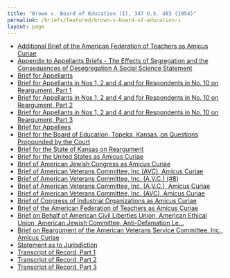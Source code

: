 ```yaml
---
title: "Brown v. Board of Education (I), 347 U.S. 483 (1954)"
permalink: /briefs/featured/brown-v-board-of-education-i
layout: page
---
```


- [Additional Brief of the American Federation of Teachers as Amicus Curiae](https://briefs2.lonedissent.org/1952/brown-v-board-of-education-i/Additional%20Brief%20of%20the%20American%20Federation%20of%20Teachers%20as%20Amicus%20Curiae.pdf)
- [Appendix to Appellants Briefs - The Effects of Segregation and the Consequences of Desegregation A Social Science Statement](https://briefs2.lonedissent.org/1952/brown-v-board-of-education-i/Appendix%20to%20Appellants%20Briefs%20-%20The%20Effects%20of%20Segregation%20and%20the%20Consequences%20of%20Desegregation%20A%20Social%20Science%20Statement.pdf)
- [Brief for Appellants](https://briefs2.lonedissent.org/1952/brown-v-board-of-education-i/Brief%20for%20Appellants.pdf)
- [Brief for Appellants in Nos 1, 2 and 4 and for Respondents in No. 10 on Reargument, Part 1](https://briefs2.lonedissent.org/1952/brown-v-board-of-education-i/Brief%20for%20Appellants%20in%20Nos%201,%202%20and%204%20and%20for%20Respondents%20in%20No.%2010%20on%20Reargument,%20Part%201.pdf)
- [Brief for Appellants in Nos 1, 2 and 4 and for Respondents in No. 10 on Reargument, Part 2](https://briefs2.lonedissent.org/1952/brown-v-board-of-education-i/Brief%20for%20Appellants%20in%20Nos%201,%202%20and%204%20and%20for%20Respondents%20in%20No.%2010%20on%20Reargument,%20Part%202.pdf)
- [Brief for Appellants in Nos 1, 2 and 4 and for Respondents in No. 10 on Reargument, Part 3](https://briefs2.lonedissent.org/1952/brown-v-board-of-education-i/Brief%20for%20Appellants%20in%20Nos%201,%202%20and%204%20and%20for%20Respondents%20in%20No.%2010%20on%20Reargument,%20Part%203.pdf)
- [Brief for Appellees](https://briefs2.lonedissent.org/1952/brown-v-board-of-education-i/Brief%20for%20Appellees.pdf)
- [Brief for the Board of Education, Topeka, Kansas, on Questions Propounded by the Court](https://briefs2.lonedissent.org/1952/brown-v-board-of-education-i/Brief%20for%20the%20Board%20of%20Education,%20Topeka,%20Kansas,%20on%20Questions%20Propounded%20by%20the%20Court.pdf)
- [Brief for the State of Kansas on Reargument](https://briefs2.lonedissent.org/1952/brown-v-board-of-education-i/Brief%20for%20the%20State%20of%20Kansas%20on%20Reargument.pdf)
- [Brief for the United States as Amicus Curiae](https://briefs2.lonedissent.org/1952/brown-v-board-of-education-i/Brief%20for%20the%20United%20States%20as%20Amicus%20Curiae.pdf)
- [Brief of American Jewish Congress as Amicus Curiae](https://briefs2.lonedissent.org/1952/brown-v-board-of-education-i/Brief%20of%20American%20Jewish%20Congress%20as%20Amicus%20Curiae.pdf)
- [Brief of American Veterans Committee, Inc (AVC), Amicus Curiae](https://briefs2.lonedissent.org/1952/brown-v-board-of-education-i/Brief%20of%20American%20Veterans%20Committee,%20Inc%20(AVC),%20Amicus%20Curiae.pdf)
- [Brief of American Veterans Committee, Inc. (A.V.C.) (#8)](https://briefs2.lonedissent.org/1952/brown-v-board-of-education-i/Brief%20of%20American%20Veterans%20Committee,%20Inc.%20(A.V.C.)%20(#8).pdf)
- [Brief of American Veterans Committee, Inc. (A.V.C.), Amicus Curiae](https://briefs2.lonedissent.org/1952/brown-v-board-of-education-i/Brief%20of%20American%20Veterans%20Committee,%20Inc.%20(A.V.C.),%20Amicus%20Curiae.pdf)
- [Brief of American Veterans Committee, Inc. (AVC), Amicus Curiae](https://briefs2.lonedissent.org/1952/brown-v-board-of-education-i/Brief%20of%20American%20Veterans%20Committee,%20Inc.%20(AVC),%20Amicus%20Curiae.pdf)
- [Brief of Congress of Industrial Organizations as Amicus Curiae](https://briefs2.lonedissent.org/1952/brown-v-board-of-education-i/Brief%20of%20Congress%20of%20Industrial%20Organizations%20as%20Amicus%20Curiae.pdf)
- [Brief of the American Federation of Teachers as Amicus Curiae](https://briefs2.lonedissent.org/1952/brown-v-board-of-education-i/Brief%20of%20the%20American%20Federation%20of%20Teachers%20as%20Amicus%20Curiae.pdf)
- [Brief on Behalf of American Civil Liberties Union, American Ethical Union, American Jewish Committee, Anti-Defamation Le...](https://briefs2.lonedissent.org/1952/brown-v-board-of-education-i/Brief%20on%20Behalf%20of%20American%20Civil%20Liberties%20Union,%20American%20Ethical%20Union,%20American%20Jewish%20Committee,%20Anti-Defamation%20Le....pdf)
- [Brief on Reargument of the American Veterans Service Committee, Inc., Amicus Curiae](https://briefs2.lonedissent.org/1952/brown-v-board-of-education-i/Brief%20on%20Reargument%20of%20the%20American%20Veterans%20Service%20Committee,%20Inc.,%20Amicus%20Curiae.pdf)
- [Statement as to Jurisdiction](https://briefs2.lonedissent.org/1952/brown-v-board-of-education-i/Statement%20as%20to%20Jurisdiction.pdf)
- [Transcript of Record, Part 1](https://briefs2.lonedissent.org/1952/brown-v-board-of-education-i/Transcript%20of%20Record,%20Part%201.pdf)
- [Transcript of Record, Part 2](https://briefs2.lonedissent.org/1952/brown-v-board-of-education-i/Transcript%20of%20Record,%20Part%202.pdf)
- [Transcript of Record, Part 3](https://briefs2.lonedissent.org/1952/brown-v-board-of-education-i/Transcript%20of%20Record,%20Part%203.pdf)
